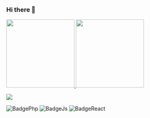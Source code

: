 ### Hi there 👋

 <div>
  <a href="https://github.com/icaroperetti">
  <img height="180em" src="https://github-readme-stats.vercel.app/api?username=icaroperetti&show_icons=true&theme=dracula&include_all_commits=true&count_private=true"/>
  <img height="180em" src="https://github-readme-stats.vercel.app/api/top-langs/?username=icaroperetti&layout=compact&langs_count=7&theme=dracula&count_private=true"/>
</div>


<a href="https://www.linkedin.com/in/icaro-peretti/"> <img src="https://img.shields.io/badge/LinkedIn-0077B5?style=for-the-badge&logo=linkedin&logoColor=white" />
</a>

![BadgePhp](https://img.shields.io/badge/PHP-777BB4?style=for-the-badge&logo=php&logoColor=white) 
![BadgeJs](https://img.shields.io/badge/JavaScript-323330?style=for-the-badge&logo=javascript&logoColor=F7DF1E) 
![BadgeReact](https://img.shields.io/badge/React-20232A?style=for-the-badge&logo=react&logoColor=61DAFB)

